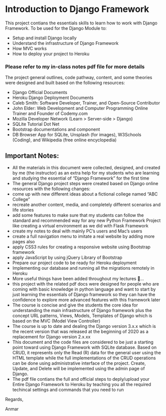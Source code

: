 # Introduction to Django Framework
This project contians the essentials skills to learn how to work with Django Framework.
To be used for the Django Module to:
- Setup and install Django locally 
- Understand the infrastructure of Django Framework 
- How MVC works
- How to deploy your project to Heroku

### Please refer to my in-class notes pdf file for more details

The project general outlines, code pathway, content, and some theories were designed and built based on the following resources:
-	Django Official Documents
-	Heroku Django Deployment Documents  
-	Caleb Smith: Software Developer, Trainer, and Open-Source Contributor
-	John Elder: Web Development and Computer Programming Online Trainer and Founder of Codemy.com
-	Mozilla Developer Network (Learn > Server-side > Django)
-	SQLite Tutorial Dot Net
-	Bootstrap documentations and component
-	DB Browser App for SQLite, Unsplash (for images), W3Schools (Coding), and Wikipedia (free online encyclopedia)

## Important Notes:
-	All the materials in this document were collected, designed, and created by me (the instructor) as an extra help for my students who are learning and studying the essential of “Django Framework” for the first time
-	The general Django project steps were created based on Django online resources with the following changes: 
  -	come up with new different ideas about a fictional college named “ABC College”
  - recreate another content, media, and completely different scenarios and life stories
  -	add some features to make sure that my students can follow the standard and recommended way for any new Python Framework Project like creating a virtual environment as we did with Flask Framework
  - create my notes to deal with mainly PC’s users and Mac’s users
  -	create a full navigation menu to imitate a real website by adding more pages also
  -	apply CSS3 rules for creating a responsive website using Bootstrap framework
  -	apply JavaScript by using jQuery Library of Bootstrap
  -	Prepare our project code to be ready for Heroku deployment 
  -	Implementing our database and running all the migrations remotely in Heroku
  -	More useful things have been added throughout my lectures :slightly_smiling_face:…
- this project with the related pdf docs were designed for people who are coming with basic knowledge in python language and want to start by just learning the essentials of Django framework so they can have the confidence to explore more advanced features with this framework later 
- The course is concise and give the students the core idea for understanding the main infrastructure of Django framework plus the concept URL patterns, Views, Models, Templates of Django which is based on the MVC (Model View Controller)
- The course is up to date and dealing the Django version 3.x.x which is the recent version that was released at the beginning of 2020 as a replacement for Django version 2.x.xx
- This document and the code files are considered to be just a starting point toward using Django Framework with SQLite database. Based on CRUD, it represents only the Read (R) data for the general user using the HTML template while the full implementations of the CRUD operations can be done using administrative interface of the project. Create, Update, and Delete will be implemented using the admin page of Django.
- The pdf file contians the full and official steps to deply/upload your Entire Django Framework to Heroku by teaching you all the required techincal settings and commands that you need to run

Regards,

Anmar

